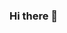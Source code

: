 ### Hi there 👋

<!--
**jlee0705/jlee0705** is a ✨ _special_ ✨ repository because its `README.md` (this file) appears on your GitHub profile.

👀 I’m interested in ...Coding
🌱 I’m currently learning ...C & C#
💞️ I’m looking to collaborate on ...working on Projects with Software Development and A.I Big Data Developer
📫 How to reach me ...send me email at jhlee91705@gmail.com or kikiki55351@naver.com
will reach you in 24hrs.


<img src="https://img.shields.io/badge/Python-3766AB?style=flat-square&logo=simpleiconsPython&logoColor=white"/></a>&nbsp 
